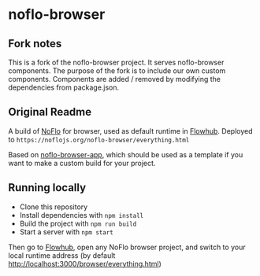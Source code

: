 # noflo-browser

## Fork notes
This is a fork of the noflo-browser project.  It serves noflo-browser components.  The purpose of the fork is to include our own custom components.  Components are added / removed by modifying the dependencies from package.json.

## Original Readme

A build of [NoFlo](https://noflojs.org) for browser, used as default runtime in [Flowhub](http://app.flowhub.io).
Deployed to `https://noflojs.org/noflo-browser/everything.html`

Based on [noflo-browser-app](https://github.com/noflo/noflo-browser-app),
which should be used as a template if you want to make a custom build for your project.

## Running locally

* Clone this repository
* Install dependencies with `npm install`
* Build the project with `npm run build`
* Start a server with `npm start`

Then go to [Flowhub](http://app.flowhub.io), open any NoFlo browser project, and switch to your local runtime address (by default <http://localhost:3000/browser/everything.html>)
